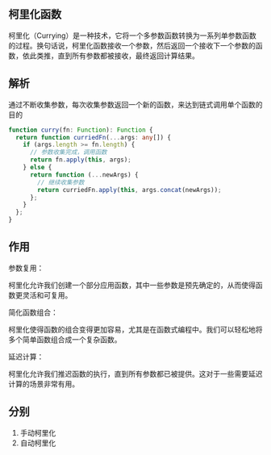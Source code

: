 ## 柯里化函数

柯里化（Currying）是一种技术，它将一个多参数函数转换为一系列单参数函数的过程。换句话说，柯里化函数接收一个参数，然后返回一个接收下一个参数的函数，依此类推，直到所有参数都被接收，最终返回计算结果。

## 解析

通过不断收集参数，每次收集参数返回一个新的函数，来达到链式调用单个函数的目的

```typescript
function curry(fn: Function): Function {
  return function curriedFn(...args: any[]) {
    if (args.length >= fn.length) {
      // 参数收集完成，调用函数
      return fn.apply(this, args);
    } else {
      return function (...newArgs) {
        // 继续收集参数
        return curriedFn.apply(this, args.concat(newArgs));
      };
    }
  };
}
```

## 作用

参数复用：

柯里化允许我们创建一个部分应用函数，其中一些参数是预先确定的，从而使得函数更灵活和可复用。

简化函数组合：

柯里化使得函数的组合变得更加容易，尤其是在函数式编程中。我们可以轻松地将多个简单函数组合成一个复杂函数。

延迟计算：

柯里化允许我们推迟函数的执行，直到所有参数都已被提供。这对于一些需要延迟计算的场景非常有用。

## 分别

1. 手动柯里化
2. 自动柯里化
